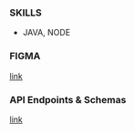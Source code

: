 ### SKILLS
- JAVA, NODE

### FIGMA
[link](https://www.figma.com/design/pJPr98gXFoWMFsWHN5D1ys/%EC%9E%90%EC%86%8C%EC%84%9C-%ED%98%95%EC%83%81%EA%B4%80%EB%A6%AC-UI?node-id=0-1&t=wA6F4PGdKlxPOgnp-1)

### API Endpoints & Schemas
[link](https://27qtq4672n.apidog.io)
